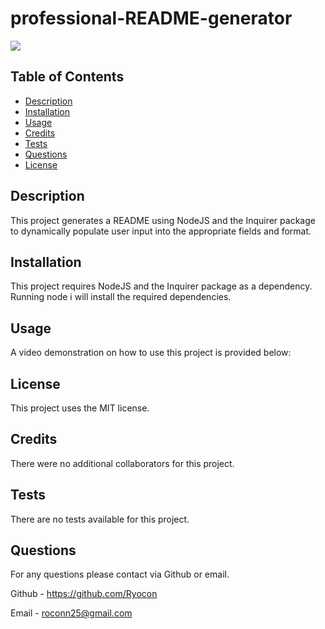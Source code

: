 

  # professional-README-generator

  <img src=https://img.shields.io/badge/License-MIT-orange.svg>

  ## Table of Contents
  - [Description](#description)
  - [Installation](#installation)
  - [Usage](#usage)
  - [Credits](#credits)
  - [Tests](#tests)
  - [Questions](#questions)
  - [License](#license)

  ## Description
  This project generates a README using NodeJS and the Inquirer package to dynamically populate user input into the appropriate fields and format.

  ## Installation
  This project requires NodeJS and the Inquirer package as a dependency. Running node i will install the required dependencies.

  ## Usage
  A video demonstration on how to use this project is provided below:

  ## License

  This project uses the MIT license.

  ## Credits
  There were no additional collaborators for this project.

  ## Tests
  There are no tests available for this project.

  ## Questions
  For any questions please contact via Github or email.

  Github - https://github.com/Ryocon

  Email - roconn25@gmail.com


